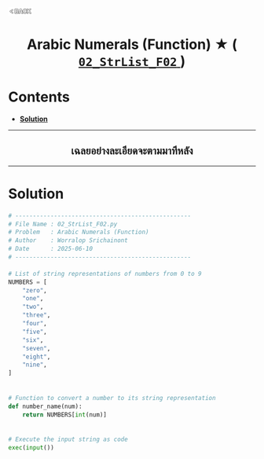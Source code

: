 <p align="left">
  <a href="../README.md">
    <img src="../../Z99-OTHERS/00-common/00-back.png" style="width:10%">
  </a>
</p>

<div align="center">
  <h1>
    Arabic Numerals (Function) ★ (
      <a href="https://drive.google.com/file/d/19JhFGiZLYESRmaPoLqC4-yg7ibpilvdB/view?usp=drive_link">
        <code>02_StrList_F02</code>
      </a>
    )
  </h1>
</div>

# Contents

-   [**Solution**](#solution)

---

<div align="center">
  <h2>เฉลยอย่างละเอียดจะตามมาทีหลัง</h2>
</div>

---

# Solution

```python
# --------------------------------------------------
# File Name : 02_StrList_F02.py
# Problem   : Arabic Numerals (Function)
# Author    : Worralop Srichainont
# Date      : 2025-06-10
# --------------------------------------------------

# List of string representations of numbers from 0 to 9
NUMBERS = [
    "zero",
    "one",
    "two",
    "three",
    "four",
    "five",
    "six",
    "seven",
    "eight",
    "nine",
]


# Function to convert a number to its string representation
def number_name(num):
    return NUMBERS[int(num)]


# Execute the input string as code
exec(input())
```
